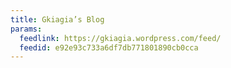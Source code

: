 ```yaml
---
title: Gkiagia’s Blog
params:
  feedlink: https://gkiagia.wordpress.com/feed/
  feedid: e92e93c733a6df7db771801890cb0cca
---
```

